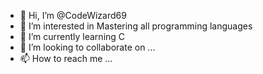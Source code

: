 - 👋 Hi, I’m @CodeWizard69
- 👀 I’m interested in Mastering all programming languages 
- 🌱 I’m currently learning C
- 💞️ I’m looking to collaborate on ...
- 📫 How to reach me ...

<!---
CodeWizard69/CodeWizard69 is a ✨ special ✨ repository because its `README.md` (this file) appears on your GitHub profile.
You can click the Preview link to take a look at your changes.
--->
